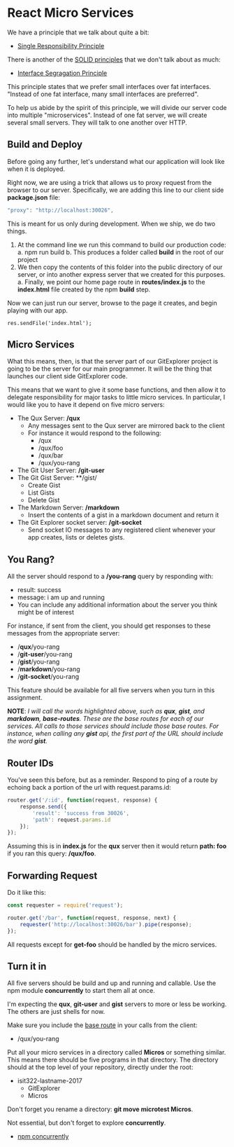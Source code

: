 # React Micro Services

We have a principle that we talk about quite a bit:

- [Single Responsibility Principle][srp]

There is another of the [SOLID principles][solid] that we don't talk about as much:

- [Interface Segragation Principle][isp]

This principle states that we prefer small interfaces over fat interfaces. "Instead of one fat interface, many small interfaces are preferred".

To help us abide by the spirit of this principle, we will divide our server code into multiple "microservices". Instead of one fat server, we will create several small servers. They will talk to one another over HTTP.

[solid]: https://en.wikipedia.org/wiki/SOLID_(object-oriented_design)
[srp]: https://en.wikipedia.org/wiki/Single_responsibility_principle
[isp]: https://en.wikipedia.org/wiki/Interface_segregation_principle

## Build and Deploy

Before going any further, let's understand what our application will look like when it is deployed.

Right now, we are using a trick that allows us to proxy request from the browser to our server. Specifically, we are adding this line to our client side **package.json** file:

```javascript
"proxy": "http://localhost:30026",
```

This is meant for us only during development. When we ship, we do two things.

1. At the command line we run this command to build our production code:
  a. npm run build
  b. This produces a folder called **build** in the root of our project
1. We then copy the contents of this folder into the public directory of our server, or into another express server that we created for this purposes.
  a. Finally, we point our home page route in **routes/index.js** to the **index.html** file created by the npm **build** step.

Now we can just run our server, browse to the page it creates, and begin playing with our app.

```javscript
res.sendFile('index.html');
```

## Micro Services

What this means, then, is that the server part of our GitExplorer project is going to be the server for our main programmer. It will be the thing that launches our client side GitExplorer code.

This means that we want to give it some base functions, and then allow it to delegate responsibility for major tasks to little micro services. In particular, I would like you to have it depend on five micro servers:

- The Qux Server: **/qux**
  - Any messages sent to the Qux server are mirrored back to the client
  - For instance it would respond to the following:
    - /qux
    - /qux/foo
    - /qux/bar
    - /qux/you-rang
- The Git User Server: **/git-user**
- The Git Gist Server: **/gist/
  - Create Gist
  - List Gists
  - Delete Gist
- The Markdown Server: **/markdown**
  - Insert the contents of a gist in a markdown document and return it
- The Git Explorer socket server: **/git-socket**
  - Send socket IO messages to any registered client whenever your app creates, lists or deletes gists.

## You Rang?

All the server should respond to a **/you-rang** query by responding with:

  - result: success
  - message: i am up and running
  - You can include any additional information about the server you think might be of interest

For instance, if sent from the client, you should get responses to these messages from the appropriate server:

- /**qux**/you-rang
- /**git-user**/you-rang
- /**gist**/you-rang
- /**markdown**/you-rang
- /**git-socket**/you-rang

This feature should be available for all five servers when you turn in this assignment.

**NOTE**: _I will call the words highlighted above, such as **qux**, **gist**, and **markdown**, **base-routes**. These are the base routes for each of our services. All calls to those services should include those base routes. For instance, when calling any **gist** api, the first part of the URL should include the word **gist**._

## Router IDs

You've seen this before, but as a reminder. Respond to ping of a route by echoing back a portion of the url with request.params.id:

```javascript
router.get('/:id', function(request, response) {
    response.send({
        'result': 'success from 30026',
        'path': request.params.id
    });
});
```

Assuming this is in **index.js** for the **qux** server then it would return **path: foo** if you ran this query: **/qux/foo**.

## Forwarding Request

Do it like this:

```javascript
const requester = require('request');

router.get('/bar', function(request, response, next) {
    requester('http://localhost:30026/bar').pipe(response);
});
```

All requests except for **get-foo** should be handled by the micro services.

## Turn it in

All five servers should be build and up and running and callable. Use the npm module **concurrently** to start them all at once.

I'm expecting the **qux**, **git-user** and **gist** servers to more or less be working. The others are just shells for now.

Make sure you include the [base route](#you-rang) in your calls from the client:

- /qux/you-rang

Put all your micro services in a directory called **Micros** or something similar. This means there should be five programs in that directory. The directory should at the top level of your repository, directly under the root:

- isit322-lastname-2017
  - GitExplorer
  - Micros

Don't forget you rename a directory: **git move microtest Micros**.

Not essential, but don't forget to explore **concurrently**.

- [npm concurrently](https://www.npmjs.com/package/concurrently)
